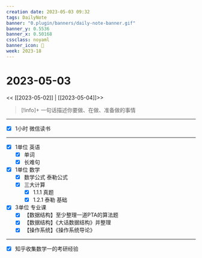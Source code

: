 ```yaml
---
creation date: 2023-05-03 09:32
tags: DailyNote
banner: "0.plugin/banners/daily-note-banner.gif"
banner_y: 0.5536
banner_x: 0.50168
cssclass: noyaml
banner_icon: 💌
week: 2023-18
---
```


# 2023-05-03

<< [[2023-05-02]] | [[2023-05-04]]>>


> [!info]+ 一句话描述你要做、在做、准备做的事情
> 

---

- [x] 1小时 微信读书

---

- [x] 1单位 英语
	- [x] 单词
	- [x] 长难句
- [x] 1单位 数学
	- [x] 数学公式 泰勒公式
	- [x] 三大计算
		- [x] 1.1.1 真题
		- [x] 1.2.1 泰勒 基础
- [x] 3单位 专业课
	- [x] 【数据结构】至少整理一道PTA的算法题
	- [x] 【数据结构】《大话数据结构》并整理
	- [x] 【操作系统】《操作系统导论》

---

- [x] 知乎收集数学一的考研经验
